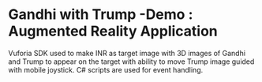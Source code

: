# Gandhi with Trump -Demo : Augmented Reality Application

Vuforia SDK used to make INR as target image with 3D images of Gandhi and Trump to appear on the target with ability to move Trump image guided with mobile joystick. C# scripts are used for event handling.
 
